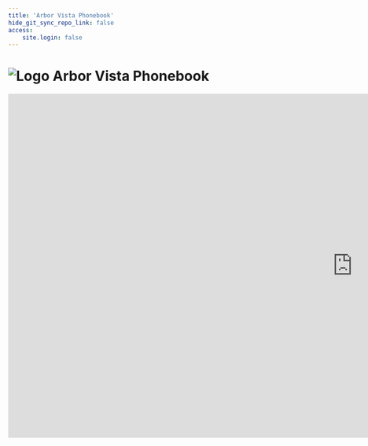 ```yaml
---
title: 'Arbor Vista Phonebook'
hide_git_sync_repo_link: false
access:
    site.login: false
---
```


[Logo]: /images/Oak_Tree2_100.png

 # ![Logo] Arbor Vista Phonebook

<iframe width="1400" height="700" frameborder="0" scrolling="no" src="https://onedrive.live.com/embed?resid=88FCEE2150B75169%21421076&authkey=%21AEu5WPBR0C7jiRE&em=2&Item=Phone_Book&wdInConfigurator=True"></iframe>

